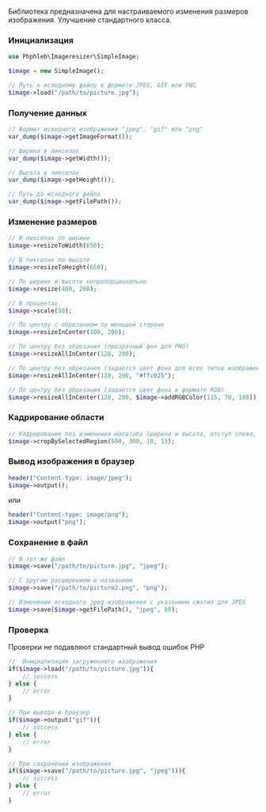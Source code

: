 Библиотека предназначена для настраиваемого изменения размеров изображения. Улучшение стандартного класса.

### Инициализация
```php
use Phphleb\Imageresizer\SimpleImage;

$image = new SimpleImage();

// Путь к исходному файлу в формате JPEG, GIF или PNG
$image->load("/path/to/picture.jpg");
```

### Получение данных
```php
// Формат исходного изображения "jpeg", "gif" или "png"
var_dump($image->getImageFormat());
```
```php
// Ширина в пикселах
var_dump($image->getWidth());
```
```php
// Высота в пикселах
var_dump($image->getHeight());
```
```php
// Путь до исходного файла 
var_dump($image->getFilePath());
```

### Изменение размеров
```php
// В пикселах по ширине
$image->resizeToWidth(650);
```
```php
// В пикселах по высоте
$image->resizeToHeight(650);
```
```php
// По ширине и высоте непропорционально
$image->resize(400, 200);
```
```php
// В процентах
$image->scale(50);
```
```php
// По центру с обрезанием по меньшей стороне
$image->resizeInCenter(100, 200);
```
```php
// По центру без обрезания (прозрачный фон для PNG)
$image->resizeAllInCenter(128, 200);
```
```php
// По центру без обрезания (задается цвет фона для всех типов изображений)
$image->resizeAllInCenter(128, 200, "#ffc025");
```
```php
// По центру без обрезания (задается цвет фона в формате RGB)
$image->resizeAllInCenter(128, 200, $image->addRGBColor(115, 70, 188));
```

### Кадрирование области
```php
// Кадрирование без изменения масштаба (ширина и высота, отступ слева, отступ сверху)
$image->cropBySelectedRegion(500, 300, 10, 15);
```

### Вывод изображения в браузер
```php
header("Content-type: image/jpeg");
$image->output();
```
или

```php
header("Content-type: image/png");
$image->output("png");
```

### Сохранение в файл
```php
// В тот же файл
$image->save("/path/to/picture.jpg", "jpeg");
```
```php
// С другим расширением и названием
$image->save("/path/to/picture2.png", "png");
```
```php
// Изменение исходного jpeg-изображения с указанием сжатия для JPEG
$image->save($image->getFilePath(), "jpeg", 80);
```

### Проверка
Проверки не подавляют стандартный вывод ошибок PHP
```php
//  Инициализация загруженного изображения
if($image->load("/path/to/picture.jpg")){
	// success
} else {
	// error 
}
```
```php
// При выводе в браузер
if($image->output("gif")){
	// success
} else {
	// error 
}
```
```php
// При сохранении изображения
if($image->save("/path/to/picture.jpg", "jpeg"))){
	// success
} else {
	// error 
}
```
